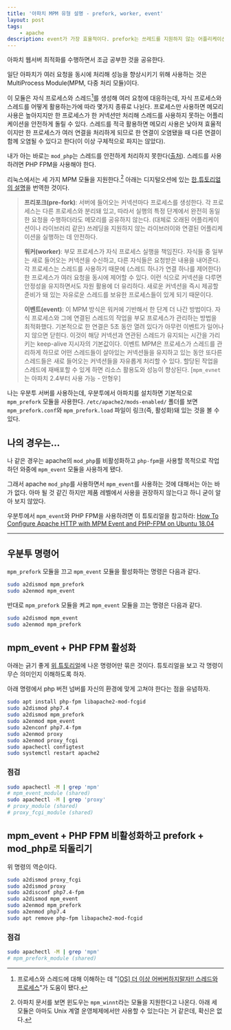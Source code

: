 ```yaml
---
title: '아파치 MPM 유형 설명 - prefork, worker, event'
layout: post
tags: 
    - apache
description: event가 가장 효율적이다. prefork는 쓰레드를 지원하지 않는 어플리케이션을 사용하는 경우 쓰는데 메모리를 많이 먹는다. worker는 중간.
---
```


아파치 웹서버 최적화를 수행하면서 조금 공부한 것을 공유한다.

일단 아파치가 여러 요청을 동시에 처리해 성능을 향상시키기 위해 사용하는 것은 MultiProcess Module(MPM, 다중 처리 모듈)이다. 

이 모듈은 자식 프로세스와 스레드[^process-and-thread]를 생성해 여러 요청에 대응하는데, 자식 프로세스와 스레드를 어떻게 활용하는가에 따라 몇가지 종류로 나뉜다. 프로세스만 사용하면 메모리 사용은 높아지지만 한 프로세스가 한 커넥션만 처리해 스레드를 사용하지 못하는 어플리케이션을 안전하게 돌릴 수 있다. 스레드를 적극 활용하면 메모리 사용은 낮아져 효율적이지만 한 프로세스가 여러 연결을 처리하게 되므로 한 연결이 오염됐을 때 다른 연결이 함께 오염될 수 있다고 한다(이 이상 구체적으로 파지는 않았다).

내가 아는 바로는 `mod_php`는 스레드를 안전하게 처리하지 못한다([출처][mod-php-thread]). 스레드를 사용하려면 PHP FPM을 사용해야 한다.

리눅스에서는 세 가지 MPM 모듈을 지원한다.[^fn] 아래는 디지털오션에 있는 [한 튜토리얼의 설명][digitalocean]을 번역한 것이다. 

[^process-and-thread]: 프로세스와 스레드에 대해 이해하는 데 "[[OS] 더 이상 어버버하지말자!! 스레드와 프로세스][process-and-thread]"가 도움이 됐다.
[^fn]: 아파치 문서를 보면 윈도우는 `mpm_winnt`라는 모듈을 지원한다고 나온다. 아래 세 모듈은 아마도 Unix 계열 운영체제에서만 사용할 수 있는다는 거 같은데, 확신은 없다.

> **프리포크(pre-fork)**: 서버에 들어오는 커넥션마다 프로세스를 생성한다. 각 프로세스는 다른 프로세스와 분리돼 있고, 따라서 실행의 특정 단계에서 완전히 동일한 요청을 수행하더라도 메모리를 공유하지 않는다. (대체로 오래된 어플리케이션이나 라이브러리 같은) 쓰레딩을 지원하지 않는 라이브러이와 연결된 어플리케이션을 실행하는 데 안전하다.
> 
> **워커(worker)**: 부모 프로세스가 자식 프로세스 실행을 책임진다. 자식들 중 일부는 새로 들어오는 커넥션을 수신하고, 다른 자식들은 요청받은 내용을 내어준다. 각 프로세스는 스레드를 사용하기 때문에 (스레드 하나가 연결 하나를 제어한다) 한 프로세스가 여러 요청을 동시에 제어할 수 있다. 이런 식으로 커넥션을 다루면 안정성을 유지하면서도 자원 활용에 더 유리하다. 새로운 커넥션을 즉시 제공할 준비가 돼 있는 자유로운 스레드를 보유한 프로세스들이 있게 되기 때문이다.
> 
> **이벤트(event)**: 이 MPM 방식은 워커에 기반해서 한 단계 더 나간 방법이다. 자식 프로세스와 그에 연결된 스레드의 작업을 부모 프로세스가 관리하는 방법을 최적화했다. 기본적으로 한 연결은 5초 동안 열려 있다가 아무런 이벤트가 일어나지 않으면 닫힌다. 이것이 해당 커넥션과 연관된 스레드가 유지되는 시간을 가리키는 keep-alive 지시자의 기본값이다. 이벤트 MPM은 프로세스가 스레드를 관리하게 하므로 어떤 스레드들이 살아있는 커넥션들을 유지하고 있는 동안 또다른 스레드들은 새로 들어오는 커넥션들을 자유롭게 처리할 수 있다. 할당된 작업을 스레드에 재배포할 수 있게 하면 리소스 활용도와 성능이 향상된다. [`mpm_evnet`는 아파치 2.4부터 사용 가능 - 안형우]

나는 우분투 서버를 사용하는데, 우분투에서 아파치를 설치하면 기본적으로 `mpm_prefork` 모듈을 사용한다. `/etc/apache2/mods-enabled/` 폴더를 보면 `mpm_prefork.conf`와 `mpm_prefork.load` 파일이 링크(즉, 활성화)돼 있는 것을 볼 수 있다.

## 나의 경우는...

나 같은 경우는 apache의 `mod_php`를 비활성화하고 `php-fpm`을 사용할 목적으로 작업하던 와중에 `mpm_event` 모듈을 사용하게 됐다. 

그래서 apache `mod_php`를 사용하면서 `mpm_event`를 사용하는 것에 대해서는 아는 바가 없다. 아마 될 것 같긴 하지만 제품 레벨에서 사용을 권장하지 않는다고 하니 굳이 알아 보지 않았다.

우분투에서 `mpm_event`와 PHP FPM을 사용하려면 이 튜토리얼을 참고하라: [How To Configure Apache HTTP with MPM Event and PHP-FPM on Ubuntu 18.04][digitalocean]

----

## 우분투 명령어

`mpm_prefork` 모듈을 끄고 `mpm_event` 모듈을 활성화하는 명령은 다음과 같다.

```bash
sudo a2dismod mpm_prefork
sudo a2enmod mpm_event
```

반대로 `mpm_prefork` 모듈을 켜고 `mpm_event` 모듈을 끄는 명령은 다음과 같다.

```bash
sudo a2dismod mpm_event
sudo a2enmod mpm_prefork
```

## mpm_event + PHP FPM 활성화

아래는 긁기 좋게 [위 튜토리얼][digitalocean]에 나온 명령어만 묶은 것이다. 튜토리얼을 보고 각 명령이 무슨 의미인지 이해하도록 하자.

아래 명령에서 php 버전 넘버를 자신의 환경에 맞게 고쳐야 한다는 점을 유념하자.

```bash
sudo apt install php-fpm libapache2-mod-fcgid
sudo a2dismod php7.4
sudo a2dismod mpm_prefork
sudo a2enmod mpm_event
sudo a2enconf php7.4-fpm
sudo a2enmod proxy
sudo a2enmod proxy_fcgi
sudo apachectl configtest
sudo systemctl restart apache2
```

### 점검

```bash
sudo apachectl -M | grep 'mpm'
# mpm_event_module (shared)
sudo apachectl -M | grep 'proxy'
# proxy_module (shared)
# proxy_fcgi_module (shared)
```

## mpm_event + PHP FPM 비활성화하고 prefork + mod_php로 되돌리기

위 명령의 역순이다.

```bash
sudo a2dismod proxy_fcgi
sudo a2dismod proxy
sudo a2disconf php7.4-fpm
sudo a2dismod mpm_event
sudo a2enmod mpm_prefork
sudo a2enmod php7.4
sudo apt remove php-fpm libapache2-mod-fcgid
```

### 점검

```bash
sudo apachectl -M | grep 'mpm'
# mpm_prefork_module (shared)
```

[process-and-thread]: https://kingofbackend.tistory.com/119
[digitalocean]: https://www.digitalocean.com/community/tutorials/how-to-configure-apache-http-with-mpm-event-and-php-fpm-on-ubuntu-18-04
[mod-php-thread]: https://wiki.modernpug.org/questions/25234435/apache-threaded-mpm-+-modphpzts%EB%A5%BC-production-%EB%A0%88%EB%B2%A8%EC%97%90%EC%84%9C-%EC%82%AC%EC%9A%A9%ED%95%98%EC%A7%80-%EB%A7%90%EB%9D%BC%EA%B3%A0-%EA%B6%8C%ED%95%98%EB%8A%94-%EC%9D%B4%EC%9C%A0
